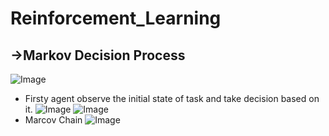 # Reinforcement_Learning
## →Markov Decision Process
![Image](https://github.com/user-attachments/assets/b57a987d-f756-4332-84eb-a895266a3d8f)
- Firsty agent observe the initial state of task and take decision based on it.
![Image](https://github.com/user-attachments/assets/16fb4030-fabb-4aae-9369-381ade248a2a)
![Image](https://github.com/user-attachments/assets/1b32c812-856e-4cd7-9341-4911d4778f2a)
- Marcov Chain
![Image](https://github.com/user-attachments/assets/7c25a30d-f6cb-43c4-b645-26d1dc20c9b5)
